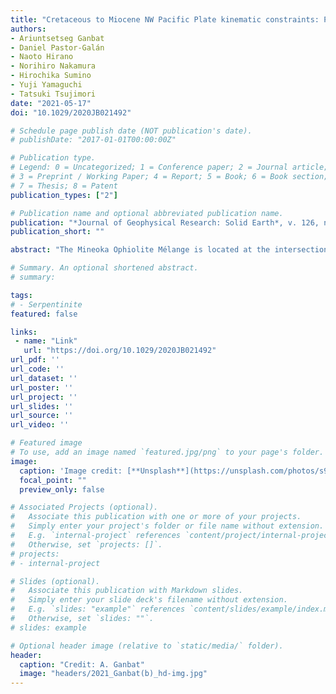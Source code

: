 ```yaml
---
title: "Cretaceous to Miocene NW Pacific Plate kinematic constraints: Paleomagnetism and Ar-Ar geochronology in the Mineoka Ophiolite Mélange (Japan)"
authors:
- Ariuntsetseg Ganbat
- Daniel Pastor-Galán
- Naoto Hirano
- Norihiro Nakamura
- Hirochika Sumino
- Yuji Yamaguchi
- Tatsuki Tsujimori
date: "2021-05-17"
doi: "10.1029/2020JB021492"

# Schedule page publish date (NOT publication's date).
# publishDate: "2017-01-01T00:00:00Z"

# Publication type.
# Legend: 0 = Uncategorized; 1 = Conference paper; 2 = Journal article;
# 3 = Preprint / Working Paper; 4 = Report; 5 = Book; 6 = Book section;
# 7 = Thesis; 8 = Patent
publication_types: ["2"]

# Publication name and optional abbreviated publication name.
publication: "*Journal of Geophysical Research: Solid Earth*, v. 126, no. 5, e2020JB021492, doi:10.1029/2020JB021492"
publication_short: ""

abstract: "The Mineoka Ophiolite Mélange is located at the intersection of the Pacific, Philippine Sea, Eurasian, and North American plates. The Mineoka ophiolite origin is disputed, and it has been ascribed to a fully subducted plate or part of the Pacific and Philippine Sea plates. In this paper, we present a kinematic reconstruction of the Mineoka Ophiolite Mélange and its relation with the Pacific Plate, based on new paleomagnetic data and bulk-rock 40Ar/39Ar ages of basaltic rocks. In addition to standard analyses for paleolatitudes, we performed a Net tectonic rotation analysis on sheeted dolerite dikes to infer the paleospreading direction that formed the ophiolite. The analysis shows that 85–80 Ma MOR pillow basalts erupted at a paleolatitude of N ~16˚, whereas ∼50 Ma basalts formed at N ~34˚. Net Tectonic Rotation analysis suggests that the spreading direction was NE 60˚. Ar–Ar ages yielded 53–49 Ma for MORBs and 41–35 Ma for island-arc basalts. The formation of this ophiolite occurred in the back-arc spreading of the Nemuro–Olyutorsky arcs of the NW Pacific. It infers that the final consumption of Izanagi below Japan instigated a subduction jump and flipped its polarity. Subduction initiated parallel to the ridge, and a piece of the original back-arc crust got trapped near the Japan trench during the northwards motion of the Philippine Sea Plate. The contrasting motion between the Pacific and the Philippine Sea plates generated a highly unstable setting followed by a subduction zone that left a small-sized and short-lived plate ('Mineoka'), surrounded by subduction zones."

# Summary. An optional shortened abstract.
# summary: 

tags: 
# - Serpentinite
featured: false

links:
 - name: "Link"
   url: "https://doi.org/10.1029/2020JB021492"
url_pdf: ''
url_code: ''
url_dataset: ''
url_poster: ''
url_project: ''
url_slides: ''
url_source: ''
url_video: ''

# Featured image
# To use, add an image named `featured.jpg/png` to your page's folder. 
image: 
  caption: 'Image credit: [**Unsplash**](https://unsplash.com/photos/s9CC2SKySJM)'
  focal_point: ""
  preview_only: false

# Associated Projects (optional).
#   Associate this publication with one or more of your projects.
#   Simply enter your project's folder or file name without extension.
#   E.g. `internal-project` references `content/project/internal-project/index.md`.
#   Otherwise, set `projects: []`.
# projects:
# - internal-project

# Slides (optional).
#   Associate this publication with Markdown slides.
#   Simply enter your slide deck's filename without extension.
#   E.g. `slides: "example"` references `content/slides/example/index.md`.
#   Otherwise, set `slides: ""`.
# slides: example

# Optional header image (relative to `static/media/` folder).
header:
  caption: "Credit: A. Ganbat"
  image: "headers/2021_Ganbat(b)_hd-img.jpg"
---
```

